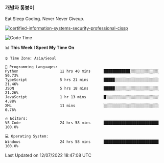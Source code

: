 ### 개발자 통붕이
Eat Sleep Coding.
Never Never Giveup.

[![certified-information-systems-security-professional-cissp](https://user-images.githubusercontent.com/44606727/157613689-acd84ec6-5f8f-4e79-89d9-a8d51f033634.png)](https://www.credly.com/badges/f394a010-85a0-450b-9136-8043af01d71c/public_url)

<!--START_SECTION:waka-->
![Code Time](http://img.shields.io/badge/Code%20Time-0%20secs-blue)

📊 **This Week I Spent My Time On** 

```text
⌚︎ Time Zone: Asia/Seoul

💬 Programming Languages: 
Python                   12 hrs 40 mins      ████████████░░░░░░░░░░░░░   50.73% 
TypeScript               5 hrs 21 mins       █████░░░░░░░░░░░░░░░░░░░░   21.46% 
JSON                     5 hrs 18 mins       █████░░░░░░░░░░░░░░░░░░░░   21.26% 
JavaScript               1 hr 13 mins        █░░░░░░░░░░░░░░░░░░░░░░░░   4.88% 
XML                      11 mins             ░░░░░░░░░░░░░░░░░░░░░░░░░   0.76%

🔥 Editors: 
VS Code                  24 hrs 58 mins      █████████████████████████   100.0%

💻 Operating System: 
Windows                  24 hrs 58 mins      █████████████████████████   100.0%

```


 Last Updated on 12/07/2022 18:47:08 UTC
<!--END_SECTION:waka-->
